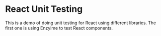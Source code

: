 # React Unit Testing
This is a demo of doing unit testing for React using different libraries.  The first one is using Enzyime to test React components.
